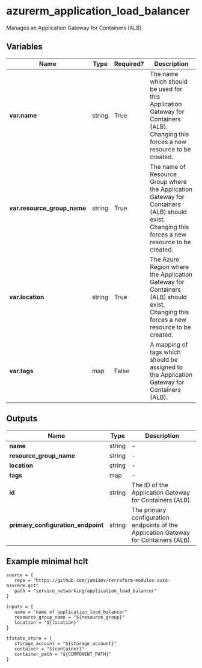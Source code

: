 # azurerm_application_load_balancer

Manages an Application Gateway for Containers (ALB).

## Variables

| Name | Type | Required? |  Description |
| ---- | ---- | --------- |  ----------- |
| **var.name** | string | True | The name which should be used for this Application Gateway for Containers (ALB). Changing this forces a new resource to be created. | 
| **var.resource_group_name** | string | True | The name of Resource Group where the Application Gateway for Containers (ALB) should exist. Changing this forces a new resource to be created. | 
| **var.location** | string | True | The Azure Region where the Application Gateway for Containers (ALB) should exist. Changing this forces a new resource to be created. | 
| **var.tags** | map | False | A mapping of tags which should be assigned to the Application Gateway for Containers (ALB). | 



## Outputs

| Name | Type | Description |
| ---- | ---- | --------- | 
| **name** | string  | - | 
| **resource_group_name** | string  | - | 
| **location** | string  | - | 
| **tags** | map  | - | 
| **id** | string  | The ID of the Application Gateway for Containers (ALB). | 
| **primary_configuration_endpoint** | string  | The primary configuration endpoints of the Application Gateway for Containers (ALB). | 

## Example minimal hclt

```hcl
source = {
   repo = "https://github.com/jumidev/terraform-modules-auto-azurerm.git" 
   path = "service_networking/application_load_balancer" 
}

inputs = {
   name = "name of application_load_balancer" 
   resource_group_name = "${resource_group}" 
   location = "${location}" 
}

tfstate_store = {
   storage_account = "${storage_account}" 
   container = "${container}" 
   container_path = "${COMPONENT_PATH}" 
}


```